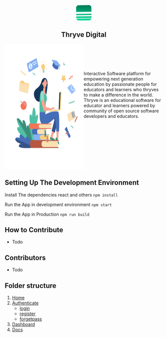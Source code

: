 <p align="center">
 <img width="50" height="50" src="/public/logo1.png">
</p>
<h2 align="center"> Thryve Digital</h2>

<img align="left" width="50%" height="400" src="/src/image/mainIllustration.svg">
<br/>
<br/>
<br/>
<br/>
<br/>
Interactive Software platform for empowering next generation education by passionate people for educators and learners who thryves to make a difference in the world. Thryve is an educational software for educator and learners powered by community of open source software developers and educators. 
<br clear="left"/>

## **Setting Up The Development Environment**

Install The dependencies react and others `npm install`

Run the App in development environment `npm start`

Run the App in Production `npm run build`

## **How to Contribute**

- Todo

## **Contributors**

- Todo

## **Folder structure**

1. [Home](https://github.com/KUNWAR-DIVYANSHU/Thryve/blob/master/%5Csrc%5Celements%5CHome%5CHome.js)
2. [Authenticate](https://github.com/KUNWAR-DIVYANSHU/Thryve/blob/master/%5Csrc%5Celements%5CAuthenticate.js)
    - [login](https://github.com/KUNWAR-DIVYANSHU/Thryve/blob/master/%5Csrc%5Celements%5CAuthenticate%5CLogin%5CLogin.js)
    - [register](https://github.com/KUNWAR-DIVYANSHU/Thryve/blob/master/%5Csrc%5Celements%5CAuthenticate%5CRegister%5CRegister.js)
    - [forgetpass](https://github.com/KUNWAR-DIVYANSHU/Thryve/blob/master/%5Csrc%5Celements%5CAuthenticate%5CForgetpass%5CForgetpass.js)
3. [Dashboard](https://github.com/KUNWAR-DIVYANSHU/Thryve/blob/master/%5Csrc%5Celements%5CDashboard%5CDashboard.js)
4. [Docs](https://github.com/KUNWAR-DIVYANSHU/Thryve/blob/master/%5Csrc%5Celements%5CDocs%5CDocs.js)
